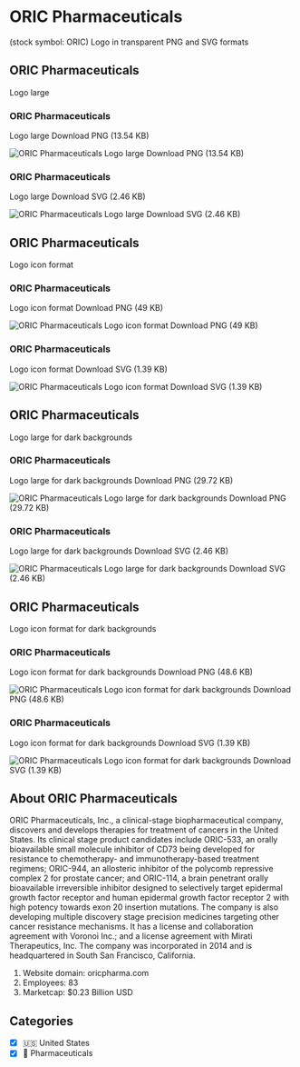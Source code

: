 # ORIC Pharmaceuticals
 (stock symbol: ORIC) Logo in transparent PNG and SVG formats

## ORIC Pharmaceuticals
 Logo large

### ORIC Pharmaceuticals
 Logo large Download PNG (13.54 KB)

![ORIC Pharmaceuticals
 Logo large Download PNG (13.54 KB)](/img/orig/ORIC_BIG-bfd4ca41.png)

### ORIC Pharmaceuticals
 Logo large Download SVG (2.46 KB)

![ORIC Pharmaceuticals
 Logo large Download SVG (2.46 KB)](/img/orig/ORIC_BIG-b935fbc2.svg)

## ORIC Pharmaceuticals
 Logo icon format

### ORIC Pharmaceuticals
 Logo icon format Download PNG (49 KB)

![ORIC Pharmaceuticals
 Logo icon format Download PNG (49 KB)](/img/orig/ORIC-5272991a.png)

### ORIC Pharmaceuticals
 Logo icon format Download SVG (1.39 KB)

![ORIC Pharmaceuticals
 Logo icon format Download SVG (1.39 KB)](/img/orig/ORIC-ee808d05.svg)

## ORIC Pharmaceuticals
 Logo large for dark backgrounds

### ORIC Pharmaceuticals
 Logo large for dark backgrounds Download PNG (29.72 KB)

![ORIC Pharmaceuticals
 Logo large for dark backgrounds Download PNG (29.72 KB)](/img/orig/ORIC_BIG.D-aa5650ef.png)

### ORIC Pharmaceuticals
 Logo large for dark backgrounds Download SVG (2.46 KB)

![ORIC Pharmaceuticals
 Logo large for dark backgrounds Download SVG (2.46 KB)](/img/orig/ORIC_BIG.D-1c1a0818.svg)

## ORIC Pharmaceuticals
 Logo icon format for dark backgrounds

### ORIC Pharmaceuticals
 Logo icon format for dark backgrounds Download PNG (48.6 KB)

![ORIC Pharmaceuticals
 Logo icon format for dark backgrounds Download PNG (48.6 KB)](/img/orig/ORIC.D-73a41dc7.png)

### ORIC Pharmaceuticals
 Logo icon format for dark backgrounds Download SVG (1.39 KB)

![ORIC Pharmaceuticals
 Logo icon format for dark backgrounds Download SVG (1.39 KB)](/img/orig/ORIC.D-fecb0b6c.svg)

## About ORIC Pharmaceuticals


ORIC Pharmaceuticals, Inc., a clinical-stage biopharmaceutical company, discovers and develops therapies for treatment of cancers in the United States. Its clinical stage product candidates include ORIC-533, an orally bioavailable small molecule inhibitor of CD73 being developed for resistance to chemotherapy- and immunotherapy-based treatment regimens; ORIC-944, an allosteric inhibitor of the polycomb repressive complex 2 for prostate cancer; and ORIC-114, a brain penetrant orally bioavailable irreversible inhibitor designed to selectively target epidermal growth factor receptor and human epidermal growth factor receptor 2 with high potency towards exon 20 insertion mutations. The company is also developing multiple discovery stage precision medicines targeting other cancer resistance mechanisms. It has a license and collaboration agreement with Voronoi Inc.; and a license agreement with Mirati Therapeutics, Inc. The company was incorporated in 2014 and is headquartered in South San Francisco, California.

1. Website domain: oricpharma.com
2. Employees: 83
3. Marketcap: $0.23 Billion USD


## Categories
- [x] 🇺🇸 United States
- [x] 💊 Pharmaceuticals
